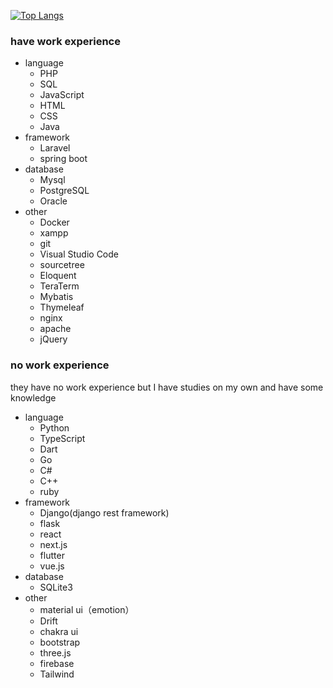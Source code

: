 [![Top Langs](https://github-readme-stats.vercel.app/api/top-langs/?username=mo-ri-regen&theme=vue-dark&show_icons=true&layout=compact)](https://github.com/mo-ri-regen/github-readme-stats)

### have work experience
- language
  - PHP
  - SQL
  - JavaScript
  - HTML
  - CSS
  - Java
- framework
  - Laravel
  - spring boot
- database
  - Mysql
  - PostgreSQL
  - Oracle
- other
  - Docker
  - xampp
  - git
  - Visual Studio Code
  - sourcetree
  - Eloquent
  - TeraTerm
  - Mybatis
  - Thymeleaf
  - nginx
  - apache
  - jQuery

### no work experience
they have no work experience but I have studies on my own and have some knowledge
- language
  - Python
  - TypeScript
  - Dart
  - Go
  - C#
  - C++
  - ruby
- framework
  - Django(django rest framework)
  - flask
  - react
  - next.js
  - flutter
  - vue.js
- database
  - SQLite3
- other
  - material ui（emotion）
  - Drift
  - chakra ui
  - bootstrap
  - three.js
  - firebase
  - Tailwind
